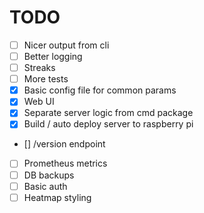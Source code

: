 # TODO
- [ ] Nicer output from cli
- [ ] Better logging
- [ ] Streaks
- [ ] More tests
- [X] Basic config file for common params
- [X] Web UI
- [X] Separate server logic from cmd package
- [X] Build / auto deploy server to raspberry pi
- [] /version endpoint
- [ ] Prometheus metrics
- [ ] DB backups
- [ ] Basic auth
- [ ] Heatmap styling

